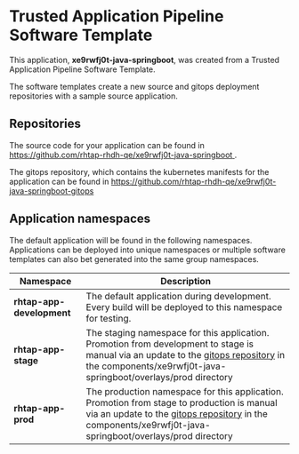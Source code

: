 # Trusted Application Pipeline Software Template

This application, **xe9rwfj0t-java-springboot**, was created from a Trusted Application Pipeline Software Template.

The software templates create a new source and gitops deployment repositories with a sample source application. 

## Repositories

The source code for your application can be found in [https://github.com/rhtap-rhdh-qe/xe9rwfj0t-java-springboot ](https://github.com/rhtap-rhdh-qe/xe9rwfj0t-java-springboot ).
 
The gitops repository, which contains the kubernetes manifests for the application can be found in 
[https://github.com/rhtap-rhdh-qe/xe9rwfj0t-java-springboot-gitops ](https://github.com/rhtap-rhdh-qe/xe9rwfj0t-java-springboot-gitops ) 

## Application namespaces 

The default application will be found in the following namespaces. Applications can be deployed into unique namespaces or multiple software templates can also bet generated into the same group namespaces.  

|  Namespace   |  Description   |  
| -------- | -------- |   
| **rhtap-app-development** | The default application during development. Every build will be deployed to this namespace for testing. | 
| **rhtap-app-stage** | The staging namespace for this application. Promotion from development to stage is manual via an update to the [gitops repository](https://github.com/rhtap-rhdh-qe/xe9rwfj0t-java-springboot-gitops ) in the components/xe9rwfj0t-java-springboot/overlays/prod directory |  
| **rhtap-app-prod** | The production namespace for this application. Promotion from stage to production is manual via an update to the [gitops repository](https://github.com/rhtap-rhdh-qe/xe9rwfj0t-java-springboot-gitops ) in the components/xe9rwfj0t-java-springboot/overlays/prod directory | 